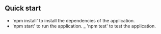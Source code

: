 ## Quick start


- 'npm install' to install the dependencies of the application.
- 'npm start' to run the application.
_ 'npm test' to test the application. 

